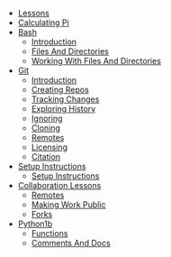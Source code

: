 * [Lessons](notebooks/00-lessons.ipynb)
* [Calculating Pi](notebooks/calculating-pi.ipynb)
* [Bash]()
  * [Introduction](notebooks/01-bash/01-Introduction.ipynb)
  * [Files And Directories](notebooks/01-bash/02-files-and-directories.ipynb)
  * [Working With Files And Directories](notebooks/01-bash/03-working-with-files-and-directories.ipynb)
* [Git]()
  * [Introduction](notebooks/02-git/01-introduction.ipynb)
  * [Creating Repos](notebooks/02-git/02-creating-repos.ipynb)
  * [Tracking Changes](notebooks/02-git/03-tracking-changes.ipynb)
  * [Exploring History](notebooks/02-git/04-exploring-history.ipynb)
  * [Ignoring](notebooks/02-git/05-ignoring.ipynb)
  * [Cloning](notebooks/02-git/06-cloning.ipynb)
  * [Remotes](notebooks/02-git/06-remotes.ipynb)
  * [Licensing](notebooks/02-git/07-licensing.ipynb)
  * [Citation](notebooks/02-git/08-citation.ipynb)
* [Setup Instructions]()
  * [Setup Instructions](notebooks/00-setup-instructions/00-setup-instructions.ipynb)
* [Collaboration Lessons]()
  * [Remotes](notebooks/collaboration-lessons/01-remotes.ipynb)
  * [Making Work Public](notebooks/collaboration-lessons/02-making-work-public.ipynb)
  * [Forks](notebooks/collaboration-lessons/03-forks.ipynb)
* [Python1b]()
  * [Functions](notebooks/python1b/01-functions.ipynb)
  * [Comments And Docs](notebooks/python1b/02-comments-and-docs.ipynb)
